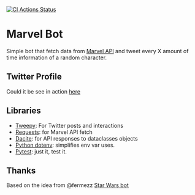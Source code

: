 [![CI Actions Status](https://github.com/darkaico/marvel-bot/workflows/Marvel%20Bot%20CI/CD/badge.svg)](https://github.com/darkaico/marvel-bot/actions)

# Marvel Bot

Simple bot that fetch data from [Marvel API](https://developer.marvel.com/docs#!/public)
and tweet every X amount of time information of a random character.

## Twitter Profile

Could it be see in action [here](https://twitter.com/marvelibot)

## Libraries

- [Tweepy](https://www.tweepy.org/): For Twitter posts and interactions
- [Requests](https://requests.readthedocs.io/en/master/): for Marvel API fetch
- [Dacite](https://github.com/konradhalas/dacite): for API responses to dataclasses objects
- [Python dotenv](https://github.com/theskumar/python-dotenv): simplifies env var uses.
- [Pytest](https://docs.pytest.org/en/latest/): just it, test it.

## Thanks

Based on the idea from @fermezz [Star Wars bot](https://github.com/fermezz/starwars-bot)
